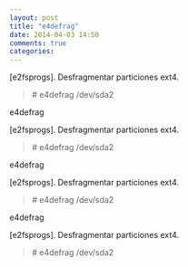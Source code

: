 ```yaml
---
layout: post
title: "e4defrag"
date: 2014-04-03 14:50
comments: true
categories: 
---
```

[e2fsprogs]. Desfragmentar particiones ext4.

>\# e4defrag /dev/sda2

e4defrag

[e2fsprogs]. Desfragmentar particiones ext4.

>\# e4defrag /dev/sda2

e4defrag

[e2fsprogs]. Desfragmentar particiones ext4.

>\# e4defrag /dev/sda2

e4defrag

[e2fsprogs]. Desfragmentar particiones ext4.

>\# e4defrag /dev/sda2

